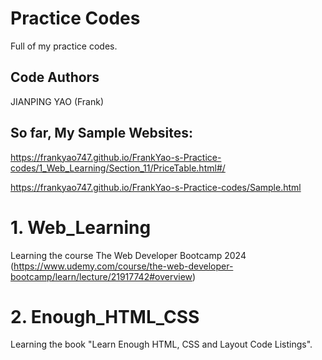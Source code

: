 # Practice Codes
Full of my practice codes.

## Code Authors
JIANPING YAO (Frank)

## So far, My Sample Websites:
https://frankyao747.github.io/FrankYao-s-Practice-codes/1_Web_Learning/Section_11/PriceTable.html#/

https://frankyao747.github.io/FrankYao-s-Practice-codes/Sample.html


# 1. Web_Learning
Learning the course The Web Developer Bootcamp 2024 (https://www.udemy.com/course/the-web-developer-bootcamp/learn/lecture/21917742#overview)

# 2. Enough_HTML_CSS
Learning the book "Learn Enough HTML, CSS and Layout Code Listings".